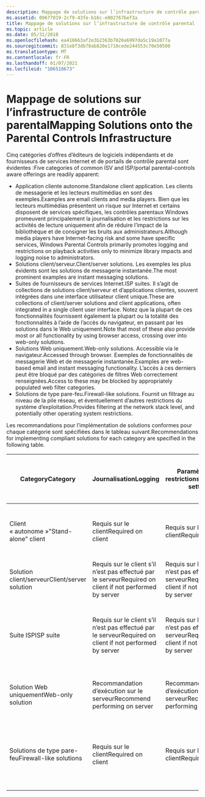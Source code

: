 ```yaml
---
description: Mappage de solutions sur l’infrastructure de contrôle parental
ms.assetid: 09677019-2cf9-43fe-b16c-e802767bef3a
title: Mappage de solutions sur l’infrastructure de contrôle parental
ms.topic: article
ms.date: 05/31/2018
ms.openlocfilehash: ea410663af2e3b2363b7026a6997da5c19a1077a
ms.sourcegitcommit: 831e8f3db78ab820e1710cede244553c70e50500
ms.translationtype: MT
ms.contentlocale: fr-FR
ms.lasthandoff: 01/07/2021
ms.locfileid: "106518673"
---
```

# <a name="mapping-solutions-onto-the-parental-controls-infrastructure"></a><span data-ttu-id="4652d-103">Mappage de solutions sur l’infrastructure de contrôle parental</span><span class="sxs-lookup"><span data-stu-id="4652d-103">Mapping Solutions onto the Parental Controls Infrastructure</span></span>

<span data-ttu-id="4652d-104">Cinq catégories d’offres d’éditeurs de logiciels indépendants et de fournisseurs de services Internet et de portails de contrôle parental sont évidentes :</span><span class="sxs-lookup"><span data-stu-id="4652d-104">Five categories of common ISV and ISP/portal parental-controls aware offerings are readily apparent:</span></span>

-   <span data-ttu-id="4652d-105">Application cliente autonome.</span><span class="sxs-lookup"><span data-stu-id="4652d-105">Standalone client application.</span></span> <span data-ttu-id="4652d-106">Les clients de messagerie et les lecteurs multimédias en sont des exemples.</span><span class="sxs-lookup"><span data-stu-id="4652d-106">Examples are email clients and media players.</span></span> <span data-ttu-id="4652d-107">Bien que les lecteurs multimédias présentent un risque sur Internet et certains disposent de services spécifiques, les contrôles parentaux Windows promeuvent principalement la journalisation et les restrictions sur les activités de lecture uniquement afin de réduire l’impact de la bibliothèque et de consigner les bruits aux administrateurs.</span><span class="sxs-lookup"><span data-stu-id="4652d-107">Although media players have Internet-facing risk and some have specific services, Windows Parental Controls primarily promotes logging and restrictions on playback activities only to minimize library impacts and logging noise to administrators.</span></span>
-   <span data-ttu-id="4652d-108">Solutions client/serveur.</span><span class="sxs-lookup"><span data-stu-id="4652d-108">Client/server solutions.</span></span> <span data-ttu-id="4652d-109">Les exemples les plus évidents sont les solutions de messagerie instantanée.</span><span class="sxs-lookup"><span data-stu-id="4652d-109">The most prominent examples are instant messaging solutions.</span></span>
-   <span data-ttu-id="4652d-110">Suites de fournisseurs de services Internet.</span><span class="sxs-lookup"><span data-stu-id="4652d-110">ISP suites.</span></span> <span data-ttu-id="4652d-111">Il s’agit de collections de solutions client/serveur et d’applications clientes, souvent intégrées dans une interface utilisateur client unique.</span><span class="sxs-lookup"><span data-stu-id="4652d-111">These are collections of client/server solutions and client applications, often integrated in a single client user interface.</span></span> <span data-ttu-id="4652d-112">Notez que la plupart de ces fonctionnalités fournissent également la plupart ou la totalité des fonctionnalités à l’aide de l’accès du navigateur, en passant par les solutions dans le Web uniquement.</span><span class="sxs-lookup"><span data-stu-id="4652d-112">Note that most of these also provide most or all functionality by using browser access, crossing over into web-only solutions.</span></span>
-   <span data-ttu-id="4652d-113">Solutions Web uniquement.</span><span class="sxs-lookup"><span data-stu-id="4652d-113">Web-only solutions.</span></span> <span data-ttu-id="4652d-114">Accessible via le navigateur.</span><span class="sxs-lookup"><span data-stu-id="4652d-114">Accessed through browser.</span></span> <span data-ttu-id="4652d-115">Exemples de fonctionnalités de messagerie Web et de messagerie instantanée.</span><span class="sxs-lookup"><span data-stu-id="4652d-115">Examples are web-based email and instant messaging functionality.</span></span> <span data-ttu-id="4652d-116">L’accès à ces derniers peut être bloqué par des catégories de filtres Web correctement renseignées.</span><span class="sxs-lookup"><span data-stu-id="4652d-116">Access to these may be blocked by appropriately populated web filter categories.</span></span>
-   <span data-ttu-id="4652d-117">Solutions de type pare-feu.</span><span class="sxs-lookup"><span data-stu-id="4652d-117">Firewall-like solutions.</span></span> <span data-ttu-id="4652d-118">Fournit un filtrage au niveau de la pile réseau, et éventuellement d’autres restrictions du système d’exploitation.</span><span class="sxs-lookup"><span data-stu-id="4652d-118">Provides filtering at the network stack level, and potentially other operating system restrictions.</span></span>

<span data-ttu-id="4652d-119">Les recommandations pour l’implémentation de solutions conformes pour chaque catégorie sont spécifiées dans le tableau suivant.</span><span class="sxs-lookup"><span data-stu-id="4652d-119">Recommendations for implementing compliant solutions for each category are specified in the following table.</span></span>



| <span data-ttu-id="4652d-120">Category</span><span class="sxs-lookup"><span data-stu-id="4652d-120">Category</span></span>                           | <span data-ttu-id="4652d-121">Journalisation</span><span class="sxs-lookup"><span data-stu-id="4652d-121">Logging</span></span>                                                  | <span data-ttu-id="4652d-122">Paramètres des restrictions</span><span class="sxs-lookup"><span data-stu-id="4652d-122">Restrictions settings</span></span>                                    | <span data-ttu-id="4652d-123">Mise en application des restrictions</span><span class="sxs-lookup"><span data-stu-id="4652d-123">Restrictions enforcement</span></span>                                 | <span data-ttu-id="4652d-124">Remplacement du filtre de contenu Web</span><span class="sxs-lookup"><span data-stu-id="4652d-124">Web Content Filter replacement</span></span>                                                        | <span data-ttu-id="4652d-125">Utilisation d’un lien d’extensibilité pour l’accès à la journalisation et aux paramètres</span><span class="sxs-lookup"><span data-stu-id="4652d-125">Use of extensibility link for logging and settings access</span></span>               |
|------------------------------------|----------------------------------------------------------|----------------------------------------------------------|----------------------------------------------------------|---------------------------------------------------------------------------------------|-------------------------------------------------------------------------|
| <span data-ttu-id="4652d-126">Client « autonome »</span><span class="sxs-lookup"><span data-stu-id="4652d-126">"Stand-alone" client</span></span><br/>    | <span data-ttu-id="4652d-127">Requis sur le client</span><span class="sxs-lookup"><span data-stu-id="4652d-127">Required on client</span></span><br/>                            | <span data-ttu-id="4652d-128">Requis sur le client</span><span class="sxs-lookup"><span data-stu-id="4652d-128">Required on client</span></span><br/>                            | <span data-ttu-id="4652d-129">Requis sur le client</span><span class="sxs-lookup"><span data-stu-id="4652d-129">Required on client</span></span><br/>                            | <span data-ttu-id="4652d-130">N/A</span><span class="sxs-lookup"><span data-stu-id="4652d-130">N/A</span></span><br/>                                                                        | <span data-ttu-id="4652d-131">Obligatoire, sera exe.</span><span class="sxs-lookup"><span data-stu-id="4652d-131">Required, will be exe.</span></span> <span data-ttu-id="4652d-132">Peut simplement appeler la navigation dans l’interface utilisateur de l’application</span><span class="sxs-lookup"><span data-stu-id="4652d-132">May simply invoke app UI navigation</span></span><br/>   |
| <span data-ttu-id="4652d-133">Solution client/serveur</span><span class="sxs-lookup"><span data-stu-id="4652d-133">Client/server solution</span></span><br/>  | <span data-ttu-id="4652d-134">Requis sur le client s’il n’est pas effectué par le serveur</span><span class="sxs-lookup"><span data-stu-id="4652d-134">Required on client if not performed by server</span></span><br/> | <span data-ttu-id="4652d-135">Requis sur le client s’il n’est pas effectué par le serveur</span><span class="sxs-lookup"><span data-stu-id="4652d-135">Required on client if not performed by server</span></span><br/> | <span data-ttu-id="4652d-136">Requis sur le client s’il n’est pas effectué par le serveur</span><span class="sxs-lookup"><span data-stu-id="4652d-136">Required on client if not performed by server</span></span><br/> | <span data-ttu-id="4652d-137">N/A</span><span class="sxs-lookup"><span data-stu-id="4652d-137">N/A</span></span><br/>                                                                        | <span data-ttu-id="4652d-138">Obligatoire, sera exe</span><span class="sxs-lookup"><span data-stu-id="4652d-138">Required, will be exe</span></span><br/>                                        |
| <span data-ttu-id="4652d-139">Suite ISP</span><span class="sxs-lookup"><span data-stu-id="4652d-139">ISP suite</span></span><br/>               | <span data-ttu-id="4652d-140">Requis sur le client s’il n’est pas effectué par le serveur</span><span class="sxs-lookup"><span data-stu-id="4652d-140">Required on client if not performed by server</span></span><br/> | <span data-ttu-id="4652d-141">Requis sur le client s’il n’est pas effectué par le serveur</span><span class="sxs-lookup"><span data-stu-id="4652d-141">Required on client if not performed by server</span></span><br/> | <span data-ttu-id="4652d-142">Requis sur le client s’il n’est pas effectué par le serveur</span><span class="sxs-lookup"><span data-stu-id="4652d-142">Required on client if not performed by server</span></span><br/> | <span data-ttu-id="4652d-143">Vous recommandons d’utiliser le filtre WPC, mais d’autoriser le remplacement s’il est robuste pour plusieurs utilisateurs</span><span class="sxs-lookup"><span data-stu-id="4652d-143">Recommend using WPC filter, but allow replacement if robust for multi-user</span></span><br/> | <span data-ttu-id="4652d-144">Obligatoire, sera exe</span><span class="sxs-lookup"><span data-stu-id="4652d-144">Required, will be exe</span></span><br/>                                        |
| <span data-ttu-id="4652d-145">Solution Web uniquement</span><span class="sxs-lookup"><span data-stu-id="4652d-145">Web-only solution</span></span><br/>       | <span data-ttu-id="4652d-146">Recommandation d’exécution sur le serveur</span><span class="sxs-lookup"><span data-stu-id="4652d-146">Recommend performing on server</span></span><br/>                | <span data-ttu-id="4652d-147">Recommandation d’exécution sur le serveur</span><span class="sxs-lookup"><span data-stu-id="4652d-147">Recommend performing on server</span></span><br/>                | <span data-ttu-id="4652d-148">Recommandation d’exécution sur le serveur</span><span class="sxs-lookup"><span data-stu-id="4652d-148">Recommend performing on server</span></span><br/>                | <span data-ttu-id="4652d-149">N/A</span><span class="sxs-lookup"><span data-stu-id="4652d-149">N/A</span></span><br/>                                                                        | <span data-ttu-id="4652d-150">Recommandé.</span><span class="sxs-lookup"><span data-stu-id="4652d-150">Recommended.</span></span> <span data-ttu-id="4652d-151">Exposer la journalisation et les paramètres du serveur à l’aide de exe</span><span class="sxs-lookup"><span data-stu-id="4652d-151">Expose server logging and settings by using exe</span></span><br/> |
| <span data-ttu-id="4652d-152">Solutions de type pare-feu</span><span class="sxs-lookup"><span data-stu-id="4652d-152">Firewall-like solutions</span></span><br/> | <span data-ttu-id="4652d-153">Requis sur le client</span><span class="sxs-lookup"><span data-stu-id="4652d-153">Required on client</span></span><br/>                            | <span data-ttu-id="4652d-154">Requis sur le client</span><span class="sxs-lookup"><span data-stu-id="4652d-154">Required on client</span></span><br/>                            | <span data-ttu-id="4652d-155">Requis sur le client</span><span class="sxs-lookup"><span data-stu-id="4652d-155">Required on client</span></span><br/>                            | <span data-ttu-id="4652d-156">Vous recommandons d’utiliser le filtre WPC, mais d’autoriser le remplacement s’il est robuste pour plusieurs utilisateurs</span><span class="sxs-lookup"><span data-stu-id="4652d-156">Recommend using WPC filter, but allow replacement if robust for multi-user</span></span><br/> | <span data-ttu-id="4652d-157">Obligatoire, sera exe</span><span class="sxs-lookup"><span data-stu-id="4652d-157">Required, will be exe</span></span><br/>                                        |



 

 

 




